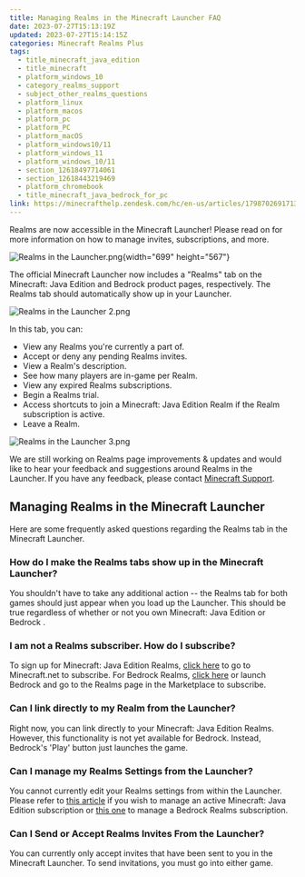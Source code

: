 ```yaml
---
title: Managing Realms in the Minecraft Launcher FAQ
date: 2023-07-27T15:13:19Z
updated: 2023-07-27T15:14:15Z
categories: Minecraft Realms Plus
tags:
  - title_minecraft_java_edition
  - title_minecraft
  - platform_windows_10
  - category_realms_support
  - subject_other_realms_questions
  - platform_linux
  - platform_macos
  - platform_pc
  - platform_PC
  - platform_macOS
  - platform_windows10/11
  - platform_windows_11
  - platform_windows_10/11
  - section_12618497714061
  - section_12618443219469
  - platform_chromebook
  - title_minecraft_java_bedrock_for_pc
link: https://minecrafthelp.zendesk.com/hc/en-us/articles/17987026917133-Managing-Realms-in-the-Minecraft-Launcher-FAQ
---
```


Realms are now accessible in the Minecraft Launcher! Please read on for more information on how to manage invites, subscriptions, and more.

![Realms in the Launcher.png](https://minecrafthelp.zendesk.com/hc/article_attachments/17987026869645){width="699" height="567"}

The official Minecraft Launcher now includes a "Realms" tab on the Minecraft: Java Edition and Bedrock product pages, respectively. The Realms tab should automatically show up in your Launcher. 

![Realms in the Launcher 2.png](https://minecrafthelp.zendesk.com/hc/article_attachments/17987009594253)

In this tab, you can:

-   View any Realms you're currently a part of. 
-   Accept or deny any pending Realms invites.
-   View a Realm's description.
-   See how many players are in-game per Realm. 
-   View any expired Realms subscriptions. 
-   Begin a Realms trial.
-   Access shortcuts to join a Minecraft: Java Edition Realm if the Realm subscription is active. 
-   Leave a Realm.

![Realms in the Launcher 3.png](https://minecrafthelp.zendesk.com/hc/article_attachments/17987039036301)

We are still working on Realms page improvements & updates and would like to hear your feedback and suggestions around Realms in the Launcher. If you have any feedback, please contact [Minecraft Support](https://feedback.minecraft.net/hc/en-us/requests/new).

## Managing Realms in the Minecraft Launcher

Here are some frequently asked questions regarding the Realms tab in the Minecraft Launcher.

### How do I make the Realms tabs show up in the Minecraft Launcher? 

You shouldn't have to take any additional action -- the Realms tab for both games should just appear when you load up the Launcher. This should be true regardless of whether or not you own Minecraft: Java Edition or Bedrock .  

### I am not a Realms subscriber. How do I subscribe? 

To sign up for Minecraft: Java Edition Realms, [click here](https://aka.ms/JavaRealmsWebLink) to go to Minecraft.net to subscribe. For Bedrock Realms, [click here](https://aka.ms/BedrockRealmsWebLink) or launch Bedrock and go to the Realms page in the Marketplace to subscribe.  

### Can I link directly to my Realm from the Launcher? 

Right now, you can link directly to your Minecraft: Java Edition Realms. However, this functionality is not yet available for Bedrock. Instead, Bedrock's 'Play' button just launches the game. 

### Can I manage my Realms Settings from the Launcher? 

You cannot currently edit your Realms settings from within the Launcher. Please refer to [this article](https://help.minecraft.net/hc/en-us/articles/15938089626253) if you wish to manage an active Minecraft: Java Edition subscription or [this one](https://help.minecraft.net/hc/en-us/articles/15937250579213) to manage a Bedrock Realms subscription. 

### Can I Send or Accept Realms Invites From the Launcher?

You can currently only accept invites that have been sent to you in the Minecraft Launcher. To send invitations, you must go into either game.
